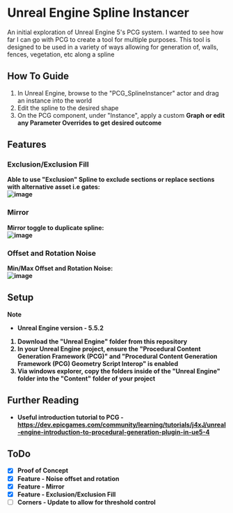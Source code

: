 # Unreal Engine Spline Instancer
An initial exploration of Unreal Engine 5's PCG system. I wanted to see how far I can go with PCG to create a tool for multiple purposes. This tool is designed to be used in a variety of ways allowing for generation of, walls, fences, vegetation, etc along a spline

## How To Guide
1. In Unreal Engine, browse to the "PCG_SplineInstancer" actor and drag an instance into the world
2. Edit the spline to the desired shape
3. On the PCG component, under "Instance", apply a custom <b>Graph<b/> or edit any <b>Parameter Overrides<b/> to get desired outcome

## Features
### Exclusion/Exclusion Fill
Able to use "Exclusion" Spline to exclude sections or replace sections with alternative asset i.e gates:<br/>
![image](https://github.com/user-attachments/assets/dbae56b1-0b42-4472-a4ea-c9c383a43166)

### Mirror
Mirror toggle to duplicate spline:<br/>
![image](https://github.com/user-attachments/assets/0d99b9cf-a1b9-46a2-b99a-cc48dc041b8c)

### Offset and Rotation Noise
Min/Max Offset and Rotation Noise:<br/>
![image](https://github.com/user-attachments/assets/b0c29740-e200-44be-98de-bc3b90a34a9c)

## Setup
>[!NOTE]
> - Unreal Engine version - 5.5.2
1. Download the "Unreal Engine" folder from this repository
2. In your Unreal Engine project, ensure the "Procedural Content Generation Framework (PCG)" and "Procedural Content Generation Framework (PCG) Geometry Script Interop" is enabled
3. Via windows explorer, copy the folders inside of the "Unreal Engine" folder into the "Content" folder of your project
   
## Further Reading
- Useful introduction tutorial to PCG - https://dev.epicgames.com/community/learning/tutorials/j4xJ/unreal-engine-introduction-to-procedural-generation-plugin-in-ue5-4

## ToDo
- [x] Proof of Concept
- [x] Feature - Noise offset and rotation
- [x] Feature - Mirror
- [x] Feature - Exclusion/Exclusion Fill
- [ ] Corners - Update to allow for threshold control
